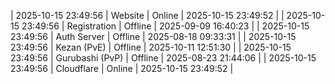 | 2025-10-15 23:49:56 | Website | Online | 2025-10-15 23:49:52 |
| 2025-10-15 23:49:56 | Registration | Offline | 2025-09-09 16:40:23 |
| 2025-10-15 23:49:56 | Auth Server | Offline | 2025-08-18 09:33:31 |
| 2025-10-15 23:49:56 | Kezan (PvE) | Offline | 2025-10-11 12:51:30 |
| 2025-10-15 23:49:56 | Gurubashi (PvP) | Offline | 2025-08-23 21:44:06 |
| 2025-10-15 23:49:56 | Cloudflare | Online | 2025-10-15 23:49:52 |
